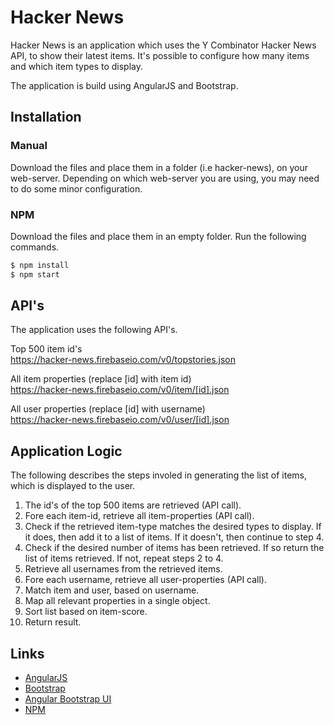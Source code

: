 # Hacker News

Hacker News is an application which uses the Y Combinator Hacker News API, to show their latest items.
It's possible to configure how many items and which item types to display.

The application is build using AngularJS and Bootstrap.

## Installation

### Manual
Download the files and place them in a folder (i.e hacker-news), on your web-server.
Depending on which web-server you are using, you may need to do some minor configuration.

### NPM
Download the files and place them in an empty folder.
Run the following commands.
```bash
$ npm install
$ npm start
```

## API's
The application uses the following API's.

Top 500 item id's  
https://hacker-news.firebaseio.com/v0/topstories.json

All item properties (replace [id] with item id)  
https://hacker-news.firebaseio.com/v0/item/[id].json

All user properties (replace [id] with username)  
https://hacker-news.firebaseio.com/v0/user/[id].json

## Application Logic
The following describes the steps involed in generating the list of items, which is displayed to the user.

1. The id's of the top 500 items are retrieved (API call). 
2. Fore each item-id, retrieve all item-properties (API call).
3. Check if the retrieved item-type matches the desired types to display. If it does, then add it to a list of items. If it doesn't, then continue to step 4.
4. Check if the desired number of items has been retrieved. If so return the list of items retrieved. If not, repeat steps 2 to 4.
5. Retrieve all usernames from the retrieved items.
6. Fore each username, retrieve all user-properties (API call).
7. Match item and user, based on username.
8. Map all relevant properties in a single object.
9. Sort list based on item-score.
10. Return result.

## Links

- [AngularJS](https://angularjs.org/)
- [Bootstrap](http://getbootstrap.com/)
- [Angular Bootstrap UI](https://angular-ui.github.io/bootstrap/)
- [NPM](https://www.npmjs.com/)
